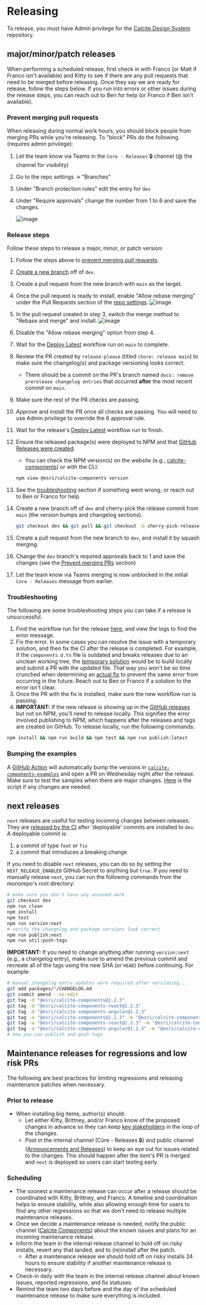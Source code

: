 # Releasing

To release, you must have Admin privilege for the [Calcite Design System](https://github.com/Esri/calcite-design-system) repository.

## major/minor/patch releases

When performing a scheduled release, first check in with Franco (or Matt if Franco isn't available) and Kitty to see if there are any pull requests that need to be merged before releasing. Once they say we are ready for release, follow the steps below. If you run into errors or other issues during the release steps, you can reach out to Ben for help (or Franco if Ben isn't available).

### Prevent merging pull requests

When releasing during normal work hours, you should block people from merging PRs while you're releasing. To "block" PRs do the following (requires admin privilege):

1. Let the team know via Teams in the `Core - Releases` 🔒 channel (@ the channel for visibility)
1. Go to the repo settings -> "Branches"
1. Under "Branch protection rules" edit the entry for `dev`
1. Under "Require approvals" change the number from 1 to 6 and save the changes.

   ![image](https://user-images.githubusercontent.com/10986395/167955616-c796d1ff-5c1a-4332-a6d5-5288f9d20992.png)

### Release steps

Follow these steps to release a major, minor, or patch version:

1. Follow the steps above to [prevent merging pull requests](#prevent-merging-pull-requests).
1. [Create a new branch](https://github.com/Esri/calcite-design-system/branches) off of `dev`.
1. Create a pull request from the new branch with `main` as the target.
1. Once the pull request is ready to install, enable "Allow rebase merging" under the Pull Requests section of the [repo settings](https://github.com/Esri/calcite-design-system/settings).
   ![image](https://github.com/Esri/calcite-design-system/assets/10986395/9fa8be42-7923-47f9-b2d8-df65416e88cc)
1. In the pull request created in step 3, switch the merge method to "Rebase and merge" and install.
   ![image](https://github.com/Esri/calcite-design-system/assets/10986395/fcbfa86d-950f-459f-8ecd-e468d4373415)
1. Disable the "Allow rebase merging" option from step 4.
1. Wait for the [Deploy Latest](https://github.com/Esri/calcite-design-system/actions/workflows/deploy-latest.yml) workflow run on `main` to complete.
1. Review the PR created by `release-please` (titled `chore: release main`) to make sure the changelog(s) and package versioning looks correct.
   - There should be a commit on the PR's branch named `docs: remove prerelease changelog entries` that occurred **after** the most recent commit on `main`.
1. Make sure the rest of the PR checks are passing.
1. Approve and install the PR once all checks are passing. You will need to use Admin privilege to override the 6 approval rule.
1. Wait for the release's [Deploy Latest](https://github.com/Esri/calcite-design-system/actions/workflows/deploy-latest.yml) workflow run to finish.
1. Ensure the released package(s) were deployed to NPM and that [GitHub Releases were created](https://github.com/Esri/calcite-design-system/releases).

   - You can check the NPM version(s) on the website (e.g., [calcite-components](https://www.npmjs.com/package/@esri/calcite-components?activeTab=versions)) or with the CLI:

   ```sh
   npm view @esri/calcite-components version
   ```

1. See the [troubleshooting](#troubleshooting) section if something went wrong, or reach out to Ben or Franco for help.
1. Create a new branch off of `dev` and cherry-pick the release commit from `main` (the version bumps and changelog sections).

   ```sh
   git checkout dev && git pull && git checkout -b cherry-pick-release && git cherry-pick main && git push -u HEAD
   ```

1. Create a pull request from the new branch to `dev`, and install it by squash merging.
1. Change the `dev` branch's required approvals back to 1 and save the changes (see the [Prevent merging PRs](#prevent-merging-pull-requests) section)
1. Let the team know via Teams merging is now unblocked in the initial `Core - Releases` message from earlier.

### Troubleshooting

The following are some troubleshooting steps you can take if a release is unsuccessful.

1. Find the workflow run for the release [here](https://github.com/Esri/calcite-design-system/actions/workflows/deploy-latest.yml), and view the logs to find the error message.
1. Fix the error. In some cases you can resolve the issue with a temporary solution, and then fix the CI after the release is completed. For example, if the `components.d.ts` file is outdated and breaks releases due to an unclean working tree, the [temporary solution](https://github.com/Esri/calcite-design-system/pull/9008) would be to build locally and submit a PR with the updated file. That way you won't be so time crunched when determining an [actual fix](https://github.com/Esri/calcite-design-system/pull/9011) to prevent the same error from occurring in the future. Reach out to Ben or Franco if a solution to the error isn't clear.
1. Once the PR with the fix is installed, make sure the new workflow run is passing.
1. **IMPORTANT:** If the new release is showing up in the [GitHub releases](https://github.com/Esri/calcite-design-system/releases) but not on NPM, you'll need to release locally. This signifies the error involved publishing to NPM, which happens after the releases and tags are created on GitHub. To release locally, run the following commands:

```sh
npm install && npm run build && npm test && npm run publish:latest
```

### Bumping the examples

A [GitHub Action](https://github.com/Esri/calcite-components-examples/blob/master/.github/workflows/bump-examples.yml) will automatically bump the versions in [`calcite-components-examples`](https://github.com/Esri/calcite-components-examples) and open a PR on Wednesday night after the release. Make sure to test the samples when there are major changes. [Here](https://github.com/Esri/calcite-components-examples/blob/master/.github/scripts/bump-examples.js) is the script if any changes are needed.

## next releases

`next` releases are useful for testing incoming changes between releases. They are [released by the CI](./monorepo.md#ci-for-next-releases) after 'deployable' commits are installed to `dev`. A deployable commit is:

1. a commit of type `feat` or `fix`
1. a commit that introduces a breaking change

If you need to disable `next` releases, you can do so by setting the `NEXT_RELEASE_ENABLED` GitHub Secret to anything but `true`. If you need to manually release `next`, you can run the following commands from the monorepo's root directory:

```sh
# make sure you don't have any unsaved work
git checkout dev
npm run clean
npm install
npm test
npm run version:next
# verify the changelog and package versions look correct
npm run publish:next
npm run util:push-tags
```

**IMPORTANT:** If you need to change anything after running `version:next` (e.g., a changelog entry), make sure to amend the previous commit and recreate all of the tags using the new SHA (or `HEAD`) before continuing. For example:

```sh
# manual changelog entry updates were required after versioning...
git add packages/*/CHANGELOG.md
git commit amend --no-edit
git tag -d "@esri/calcite-components@1.2.3"
git tag -d "@esri/calcite-components-react@1.2.3"
git tag -d "@esri/calcite-components-angular@1.2.3"
git tag -a "@esri/calcite-components@1.2.3" -m "@esri/calcite-components@1.2.3" HEAD
git tag -a "@esri/calcite-components-react@1.2.3" -m "@esri/calcite-components-react@1.2.3" HEAD
git tag -a "@esri/calcite-components-angular@1.2.3" -m "@esri/calcite-components-angular@1.2.3" HEAD
# now you can publish and push tags
```

## Maintenance releases for regressions and low risk PRs

The following are best practices for limiting regressions and releasing maintenance patches when necessary.

### Prior to release

- When installing big items, author(s) should:
  - Let either Kitty, Brittney, and/or Franco know of the proposed changes in advance so they can keep [key stakeholders](https://confluencewikidev.esri.com/display/Calcite/Calcite+Stakeholders) in the loop of the changes.
  - Post in the internal channel (Core - Releases 🔒) and public channel ([Announcements and Releases](https://teams.microsoft.com/l/channel/19%3aa47484dba35c4e4e859b0857f4d103db%40thread.skype/Announcements%2520and%2520Releases?groupId=56fae21a-9407-4943-859f-a9bfcf0bbad3&tenantId=aee6e3c9-711e-4c7c-bd27-04f2307db20d)) to keep an eye out for issues related to the changes. This should happen after the item's PR is merged and `next` is deployed so users can start testing early.

### Scheduling

- The soonest a maintenance release can occur after a release should be coordinated with Kitty, Brittney, and Franco. A timeline and coordination helps to ensure stability, while also allowing enough time for users to find any other regressions so that we don't need to release multiple maintenance releases.
- Once we decide a maintenance release is needed, notify the public channel ([Calcite Components](https://teams.microsoft.com/l/channel/19%3afd15b51dacd24e70895ec1218a54ae06%40thread.skype/Calcite%2520Components?groupId=56fae21a-9407-4943-859f-a9bfcf0bbad3&tenantId=aee6e3c9-711e-4c7c-bd27-04f2307db20d)) about the known issues and plans for an incoming maintenance release.
- Inform the team in the internal release channel to hold off on risky installs, revert any that landed, and to (re)install after the patch.
  - After a maintenance release we should hold off on risky installs 24 hours to ensure stability if another maintenance release is necessary.
- Check-in daily with the team in the internal release channel about known issues, reported regressions, and fix statuses.
- Remind the team two days before and the day of the scheduled maintenance release to make sure everything is included.

